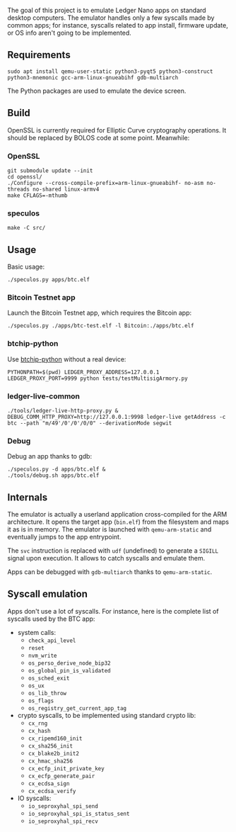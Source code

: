 The goal of this project is to emulate Ledger Nano apps on standard desktop
computers. The emulator handles only a few syscalls made by common apps; for
instance, syscalls related to app install, firmware update, or OS info aren't
going to be implemented.

## Requirements

```console
sudo apt install qemu-user-static python3-pyqt5 python3-construct python3-mnemonic gcc-arm-linux-gnueabihf gdb-multiarch
```

The Python packages are used to emulate the device screen.


## Build

OpenSSL is currently required for Elliptic Curve cryptography operations. It
should be replaced by BOLOS code at some point. Meanwhile:

### OpenSSL

```console
git submodule update --init
cd openssl/
./Configure --cross-compile-prefix=arm-linux-gnueabihf- no-asm no-threads no-shared linux-armv4
make CFLAGS=-mthumb
```

### speculos

```console
make -C src/
```


## Usage

Basic usage:

```console
./speculos.py apps/btc.elf
```

### Bitcoin Testnet app

Launch the Bitcoin Testnet app, which requires the Bitcoin app:

```console
./speculos.py ./apps/btc-test.elf -l Bitcoin:./apps/btc.elf
```

### btchip-python

Use [btchip-python](https://github.com/LedgerHQ/btchip-python) without a real device:

```console
PYTHONPATH=$(pwd) LEDGER_PROXY_ADDRESS=127.0.0.1 LEDGER_PROXY_PORT=9999 python tests/testMultisigArmory.py
```

### ledger-live-common

```console
./tools/ledger-live-http-proxy.py &
DEBUG_COMM_HTTP_PROXY=http://127.0.0.1:9998 ledger-live getAddress -c btc --path "m/49'/0'/0'/0/0" --derivationMode segwit
```

### Debug

Debug an app thanks to gdb:

```console
./speculos.py -d apps/btc.elf &
./tools/debug.sh apps/btc.elf
```


## Internals

The emulator is actually a userland application cross-compiled for the ARM
architecture. It opens the target app (`bin.elf`) from the filesystem and maps
it as is in memory. The emulator is launched with `qemu-arm-static` and
eventually jumps to the app entrypoint.

The `svc` instruction is replaced with `udf` (undefined) to generate a `SIGILL`
signal upon execution. It allows to catch syscalls and emulate them.

Apps can be debugged with `gdb-multiarch` thanks to `qemu-arm-static`.


## Syscall emulation

Apps don't use a lot of syscalls. For instance, here is the complete list of
syscalls used by the BTC app:

- system calls:
    - `check_api_level`
    - `reset`
    - `nvm_write`
    - `os_perso_derive_node_bip32`
    - `os_global_pin_is_validated`
    - `os_sched_exit`
    - `os_ux`
    - `os_lib_throw`
    - `os_flags`
    - `os_registry_get_current_app_tag`
- crypto syscalls, to be implemented using standard crypto lib:
    - `cx_rng`
    - `cx_hash`
    - `cx_ripemd160_init`
    - `cx_sha256_init`
    - `cx_blake2b_init2`
    - `cx_hmac_sha256`
    - `cx_ecfp_init_private_key`
    - `cx_ecfp_generate_pair`
    - `cx_ecdsa_sign`
    - `cx_ecdsa_verify`
- IO syscalls:
    - `io_seproxyhal_spi_send`
    - `io_seproxyhal_spi_is_status_sent`
    - `io_seproxyhal_spi_recv`
